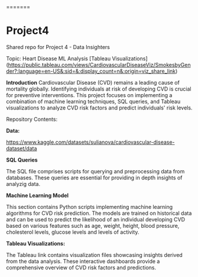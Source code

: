 =======
# Project4
Shared repo for Project 4 - Data Insighters

Topic: Heart Disease ML Analysis 
 [Tableau Visualizations] (https://public.tableau.com/views/CardiovascularDiseaseViz/SmokesbyGender?:language=en-US&:sid=&:display_count=n&:origin=viz_share_link)

**Introduction**
Cardiovascular Disease (CVD) remains a leading cause of mortality globally. Identifying individuals at risk of developing CVD is crucial for preventive interventions. This project focuses on implementing a combination of machine learning techniques, SQL queries, and Tableau visualizations to analyze CVD risk factors and predict individuals' risk levels.

Repository Contents:

**Data:**

https://www.kaggle.com/datasets/sulianova/cardiovascular-disease-dataset/data

**SQL Queries**

The SQL file comprises scripts for querying and preprocessing data from databases. These queries are essential for providing in depth insights of analyzig data.

**Machine Learning Model**

This section contains Python scripts implementing machine learning algorithms for CVD risk prediction. The models are trained on historical data and can be used to predict the likelihood of an individual developing CVD based on various features such as age, weight, height, blood pressure, cholesterol levels, glucose levels and levels of activity.

**Tableau Visualizations:**

The Tableau link contains visualization files showcasing insights derived from the data analysis. These interactive dashboards provide a comprehensive overview of CVD risk factors and predictions.

